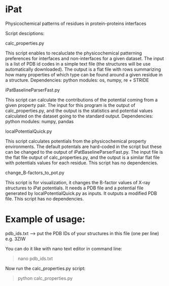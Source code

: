 # iPat
Physicochemical patterns of residues in protein-proteins interfaces


Script desciptions:

calc_properties.py

This script enables to recaluclate the physicochemical patterning preferences for interfaces and non-interfaces for a given dataset. The input is a list of PDB id codes in a simple text file (the structures will be use automatically downloaded). The output is a flat file with rows summarizing how many properties of which type can be found around a given residue in a structure.
Dependencies: python modules: os, numpy, re + STRIDE


iPatBaselineParserFast.py

This script can calculate the contributions of the potential coming from a given property pair. The input for this program is the output of calc_properties.py, and the output is the statistics and potential values calculated on the dataset going to the standard output.
Dependencies: python modules: numpy, pandas


localPotentialQuick.py

This script calculates potentials from the physicochemical property environments. The default potentals are hard-coded in the script but these can be changed to the output of iPatBaselineParserFast.py. The input file is the flat file output of calc_properties.py, and the output is a similar flat file with potentials values for each residue.
This script has no dependencies.


change_B-factors_to_pot.py

This script is for visualization, it changes the B-factor values of X-ray structures to iPat potentials. It needs a PDB file and a potential file generated by localPotentialQuick.py as inputs. It outputs a modified PDB file.
This script has no dependencies.


# Example of usage:

pdb_ids.txt --> put the PDB IDs of your structures in this file (one per line) e.g. 3ZIW

You can do it like with nano text editor in command line:

> nano pdb_ids.txt

Now run the calc_properties.py script:

> python calc_properties.py

